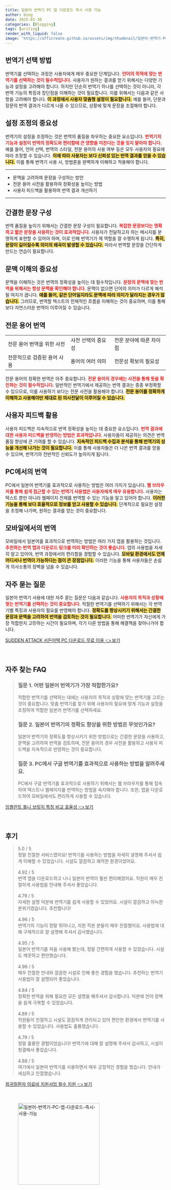 ```yaml
---
title: 일본어 번역기 PC 앱 다운로드 즉시 사용 가능
author: bing
date: 2025-01-30
categories: [Blogging]
tags: [writing]
render_with_liquid: false
image: 'https://afficreate.github.io/assets/img/thumbnail/일본어-번역기-PC-앱-다운로드-즉시-사용-가능.webp'
---
```



<h2 id='번역기 선택 방법'>번역기 선택 방법</h2>

<p>번역기를 선택하는 과정은 사용자에게 매우 중요한 단계입니다. <b><span style="color: #ee2323;">언어의 목적에 맞는 번역기를 선택하는 것이 필수적입니다.</span></b> 사용자가 원하는 결과를 얻기 위해서는 다양한 기능과 설정을 고려해야 합니다. 하지만 단순히 번역기 하나를 선택하는 것이 아니라, 각 번역 기능의 특징과 장단점을 이해하는 것이 필요합니다. 이를 위해서는 다음과 같은 사항을 고려해야 합니다. <b><span style="background-color: #ffe066;">이 과정에서 사용자 맞춤형 설정이 필요합니다.</span></b> 예를 들어, 단문과 장문의 번역 결과가 다르게 나올 수 있으므로, 상황에 맞게 문장을 조절해야 합니다.</p>

<h2 id='설정 조정의 중요성'>설정 조정의 중요성</h2>

<p>번역기의 설정을 조정하는 것은 번역의 품질을 좌우하는 중요한 요소입니다. <b><span style="color: #ee2323;">번역기의 기능과 설정이 번역의 정확도와 편리함에 큰 영향을 미친다는 것을 잊지 말아야 합니다.</span></b> 예를 들어, 언어 선택, 번역의 스타일, 전문 용어의 사용 여부 등은 모두 사용자의 필요에 따라 조정할 수 있습니다. <b><span style="background-color: #ffe066;">이에 따라 사용자는 보다 신뢰성 있는 번역 결과를 얻을 수 있습니다.</span></b> 이를 통해 번역기 사용 시, 방법론을 완벽하게 이해하고 적용해야 합니다.</p>

<hr />

<ul>
    <li>문맥을 고려하여 문장을 구성하는 방안</li>
    <li>전문 용어 사전을 활용하여 정확성을 높이는 방법</li>
    <li>사용자 피드백을 활용하여 번역 결과 개선하기</li>
</ul>

<hr />

<h2 id='간결한 문장 구성'>간결한 문장 구성</h2>

<p>번역 품질을 높이기 위해서는 간결한 문장 구성이 필요합니다. <b><span style="color: #ee2323;">복잡한 문장보다는 명확하고 짧은 문장을 사용하는 것이 효과적입니다.</span></b> 사용자가 전달하고자 하는 메시지를 분명하게 표현할 수 있어야 하며, 이로 인해 번역기가 제 역할을 잘 수행하게 됩니다. <b><span style="background-color: #ffe066;">특히, 문장이 길어질수록 의미의 왜곡이 발생할 수 있습니다.</span></b> 따라서 번역할 문장을 간단하게 만드는 연습이 필요합니다.</p>

<h2 id='문맥 이해의 중요성'>문맥 이해의 중요성</h2>

<p>문맥을 이해하는 것은 번역의 정확성을 높이는 데 필수적입니다. <b><span style="color: #ee2323;">문장의 문맥에 맞는 번역을 위해서는 항상 문맥을 확인해야 합니다.</span></b> 문맥이 없으면 단어의 의미가 다르게 해석될 여지가 큽니다. <b><span style="background-color: #ffe066;">예를 들어, 같은 단어일지라도 문맥에 따라 의미가 달라지는 경우가 많습니다.</span></b> 그러므로, 번역할 텍스트의 전체적인 흐름을 이해하는 것이 중요하며, 이를 통해 보다 자연스러운 번역이 이루어질 수 있습니다.</p>

<h2 id='전문 용어 번역'>전문 용어 번역</h2>

<table>
    <tr>
        <td>전문 용어 번역을 위한 사전</td>
        <td>사전 선택의 중요성</td>
        <td>전문 분야에 따른 차이점</td>
    </tr>
    <tr>
        <td>전문적으로 검증된 용어 사용</td>
        <td>용어의 여러 의미</td>
        <td>전문성 확보의 필요성</td>
    </tr>
</table>

<p>전문 용어의 정확한 번역은 아주 중요합니다. <b><span style="color: #ee2323;">전문 용어의 경우에는 사전을 통해 뜻을 확인하는 것이 필수적입니다.</span></b> 일반적인 번역기에서 제공하는 번역 결과는 종종 부정확할 수 있으므로, 이를 사용하기 보다는 전문 사전을 활용해야 합니다. <b><span style="background-color: #ffe066;">전문 용어를 정확하게 이해하고 사용해야만 제대로 된 의사전달이 이루어질 수 있습니다.</span></b></p>

<h2 id='사용자 피드백 활용'>사용자 피드백 활용</h2>

<p>사용자 피드백은 지속적으로 번역 정확성을 높이는 데 중요한 요소입니다. <b><span style="color: #ee2323;">번역 결과에 대한 사용자 피드백을 반영하는 방법은 효과적입니다.</span></b> 사용자들이 제공하는 의견은 번역 품질 향상에 큰 기여를 할 수 있습니다. <b><span style="background-color: #ffe066;">지속적인 피드백 수집과 분석을 통해 번역기의 성능을 개선해 나가는 것이 필요합니다.</span></b> 이를 통해 사용자들은 더 나은 번역 결과를 얻을 수 있으며, 번역기의 전반적인 신뢰도가 높아지게 됩니다.</p>

<h2 id='PC에서의 번역'>PC에서의 번역</h2>

<p>PC에서 일본어 번역기를 효과적으로 사용하는 방법은 여러 가지가 있습니다. <b><span style="color: #ee2323;">웹 브라우저를 통해 쉽게 접근할 수 있는 번역기 사용법은 사용자에게 매우 유용합니다.</span></b> 사용자는 텍스트 뿐만 아니라 웹페이지 전체를 번역할 수 있는 기능을 알고 있어야 합니다. <b><span style="background-color: #ffe066;">이러한 기능을 통해 보다 효율적으로 정보를 얻고 사용할 수 있습니다.</span></b> 단계적으로 필요한 설정을 조정해 나가며, 원하는 결과를 얻는 것이 중요합니다.</p>

<h2 id='모바일에서의 번역'>모바일에서의 번역</h2>

<p>모바일에서 일본어를 효과적으로 번역하는 방법은 여러 가지 앱을 활용하는 것입니다. <b><span style="color: #ee2323;">추천하는 번역 앱과 다운로드 링크를 미리 확인하는 것이 좋습니다.</span></b> 앱의 사용법을 자세히 알고 있어야, 번역 과정에서의 편리함을 경험할 수 있습니다. <b><span style="background-color: #ffe066;">모바일 환경에서도 언제 어디서나 번역이 가능하다는 점이 큰 장점입니다.</span></b> 이러한 기능을 통해 사용자들은 손쉽게 의사소통의 장벽을 넘을 수 있습니다.</p>

<h2 id='자주 묻는 질문'>자주 묻는 질문</h2>

<p>일본어 번역기 사용에 대한 자주 묻는 질문은 다음과 같습니다. <b><span style="color: #ee2323;">사용자의 목적과 상황에 맞는 번역기를 선택하는 것이 중요합니다.</span></b> 적절한 번역기를 선택하기 위해서는 각 번역기별 특징과 사용자의 필요를 반영해야 합니다. <b><span style="background-color: #ffe066;">정확도를 향상시키기 위해서는 간결한 문장과 문맥을 고려하여 번역을 검토하는 것이 필요합니다.</span></b> 어떠한 번역기가 자신에게 가장 적합한지 고민하는 시간이 필요하며, 각기 다른 방법을 통해 해결책을 찾아나가야 합니다.</p>


<p><a class="click-button" title="SUDDEN ATTACK 서든어택 PC 다운로드 무료 이용" href="https://afficreate.github.io/posts/SUDDEN-ATTACK-%EC%84%9C%EB%93%A0%EC%96%B4%ED%83%9D-PC-%EB%8B%A4%EC%9A%B4%EB%A1%9C%EB%93%9C-%EB%AC%B4%EB%A3%8C-%EC%9D%B4%EC%9A%A9/" rel="dofollow">SUDDEN ATTACK 서든어택 PC 다운로드 무료 이용 👈 보기</a></p><br>
<h2 id='자주_찾는_FAQ'>자주 찾는 FAQ</h2>
<div itemscope="" itemtype="https://schema.org/FAQPage"> 
<blockquote> 
<div itemscope="" itemprop="mainEntity" itemtype="https://schema.org/Question"> 
<h3 itemprop="name">질문 1. 어떤 일본어 번역기가 가장 적합한가요?</h3> 
<div itemscope="" itemprop="acceptedAnswer" itemtype="https://schema.org/Answer"> 
<span itemprop="text"> <p>적합한 번역기를 선택하는 데에는 사용자의 목적과 상황에 맞는 번역기를 고르는 것이 중요합니다. 맞춤 번역기를 찾기 위해 사용자의 필요에 맞게 기능과 설정을 조정하여 적합한 일본어 번역기를 선택하세요.</p> </span> 
</div> 
</div> 

<div itemscope="" itemprop="mainEntity" itemtype="https://schema.org/Question"> 
<h3 itemprop="name">질문 2. 일본어 번역기의 정확도 향상을 위한 방법은 무엇인가요?</h3> 
<div itemscope="" itemprop="acceptedAnswer" itemtype="https://schema.org/Answer"> 
<span itemprop="text"> <p>일본어 번역기의 정확도를 향상시키기 위한 방법으로는 간결한 문장을 사용하고, 문맥을 고려하여 번역을 검토하며, 전문 용어의 경우 사전을 활용하고 사용자 피드백을 지속적으로 반영하는 것이 중요합니다.</p> </span> 
</div> 
</div> 

<div itemscope="" itemprop="mainEntity" itemtype="https://schema.org/Question"> 
<h3 itemprop="name">질문 3. PC에서 구글 번역기를 효과적으로 사용하는 방법을 알려주세요.</h3> 
<div itemscope="" itemprop="acceptedAnswer" itemtype="https://schema.org/Answer"> 
<span itemprop="text"> <p>PC에서 구글 번역기를 효과적으로 사용하기 위해서는 웹 브라우저를 통해 접속하여 텍스트나 웹페이지를 번역하는 방법을 숙지해야 합니다. 또한, 앱을 다운로드하여 모바일에서도 편리하게 사용할 수 있습니다.</p> </span> 
</div> 
</div> 
</blockquote> 
</div>
<p><a class="click-button" title="임플란트 틀니 브릿지 특징 비교 효율성" href="https://afficreate.github.io/posts/%EC%9E%84%ED%94%8C%EB%9E%80%ED%8A%B8-%ED%8B%80%EB%8B%88-%EB%B8%8C%EB%A6%BF%EC%A7%80-%ED%8A%B9%EC%A7%95-%EB%B9%84%EA%B5%90-%ED%9A%A8%EC%9C%A8%EC%84%B1/" rel="dofollow">임플란트 틀니 브릿지 특징 비교 효율성 👈 보기</a></p><br>
<h2 id='후기'>후기</h2>
<div itemscope itemtype="https://schema.org/Product">
  <blockquote>
  <div itemprop="review" itemscope itemtype="https://schema.org/Review">
      <div itemprop="reviewRating" itemscope itemtype="https://schema.org/Rating"> <span itemprop="ratingValue">5.0</span> / <span itemprop="bestRating">5</span> </div>
      <span itemprop="reviewBody">정말 친절한 서비스였어요! 번역기를 사용하는 방법을 자세히 설명해 주셔서 쉽게 이해할 수 있었습니다. 시설도 깔끔하고 쾌적한 환경이었어요.</span>
  </div>
  <br>
  <div itemprop="review" itemscope itemtype="https://schema.org/Review">
      <div itemprop="reviewRating" itemscope itemtype="https://schema.org/Rating"> <span itemprop="ratingValue">4.92</span> / <span itemprop="bestRating">5</span> </div>
      <span itemprop="reviewBody">번역 앱을 다운로드하고 나니 일본어 번역이 훨씬 편리해졌어요. 직원이 매우 친절하게 사용법을 안내해 주셔서 좋았습니다.</span>
  </div>
  <br>
  <div itemprop="review" itemscope itemtype="https://schema.org/Review">
      <div itemprop="reviewRating" itemscope itemtype="https://schema.org/Rating"> <span itemprop="ratingValue">4.79</span> / <span itemprop="bestRating">5</span> </div>
      <span itemprop="reviewBody">자세한 설명 덕분에 번역기를 쉽게 사용할 수 있었어요. 시설이 깔끔하고 아늑한 분위기였습니다. 추천합니다!</span>
  </div>
  <br>
  <div itemprop="review" itemscope itemtype="https://schema.org/Review">
      <div itemprop="reviewRating" itemscope itemtype="https://schema.org/Rating"> <span itemprop="ratingValue">4.96</span> / <span itemprop="bestRating">5</span> </div>
      <span itemprop="reviewBody">번역기의 기능이 정말 뛰어나고, 지원 직원 분들이 매우 친절했어요. 사용법에 대해 구체적으로 잘 설명해 주셔서 감사했습니다.</span>
  </div>
  <br>
  <div itemprop="review" itemscope itemtype="https://schema.org/Review">
      <div itemprop="reviewRating" itemscope itemtype="https://schema.org/Rating"> <span itemprop="ratingValue">4.95</span> / <span itemprop="bestRating">5</span> </div>
      <span itemprop="reviewBody">일본어 번역기를 처음 사용해 봤는데, 정말 간편하게 사용할 수 있었습니다. 시설도 깨끗하고 편안했습니다.</span>
  </div>
  <br>
  <div itemprop="review" itemscope itemtype="https://schema.org/Review">
      <div itemprop="reviewRating" itemscope itemtype="https://schema.org/Rating"> <span itemprop="ratingValue">4.96</span> / <span itemprop="bestRating">5</span> </div>
      <span itemprop="reviewBody">매우 친절한 안내와 깔끔한 시설로 인해 좋은 경험을 했습니다. 추천하는 번역기 사용법이 잘 설명되어 좋았습니다.</span>
  </div>
  <br>
  <div itemprop="review" itemscope itemtype="https://schema.org/Review">
      <div itemprop="reviewRating" itemscope itemtype="https://schema.org/Rating"> <span itemprop="ratingValue">4.84</span> / <span itemprop="bestRating">5</span> </div>
      <span itemprop="reviewBody">정확한 번역을 위해 필요한 모든 설명을 해주셔서 감사합니다. 덕분에 언어 장벽을 쉽게 극복할 수 있었습니다.</span>
  </div>
  <br>
  <div itemprop="review" itemscope itemtype="https://schema.org/Review">
      <div itemprop="reviewRating" itemscope itemtype="https://schema.org/Rating"> <span itemprop="ratingValue">4.89</span> / <span itemprop="bestRating">5</span> </div>
      <span itemprop="reviewBody">직원들이 친절하고 시설도 깔끔하게 관리되고 있어 편안한 환경에서 번역기를 사용할 수 있었습니다. 사용법도 훌륭했습니다.</span>
  </div>
  <br>
  <div itemprop="review" itemscope itemtype="https://schema.org/Review">
      <div itemprop="reviewRating" itemscope itemtype="https://schema.org/Rating"> <span itemprop="ratingValue">4.79</span> / <span itemprop="bestRating">5</span> </div>
      <span itemprop="reviewBody">정말 훌륭한 경험이었습니다! 번역기에 대해 잘 설명해 주셔서 감사하고, 시설이 청결해서 좋았습니다.</span>
  </div>
  <br>
  <div itemprop="review" itemscope itemtype="https://schema.org/Review">
      <div itemprop="reviewRating" itemscope itemtype="https://schema.org/Rating"> <span itemprop="ratingValue">4.88</span> / <span itemprop="bestRating">5</span> </div>
      <span itemprop="reviewBody">여기에서 일본어 번역기를 사용하면서 매우 긍정적인 경험을 했습니다. 안내가 세심하고 친절했습니다.</span>
  </div>
  </blockquote>
</div>
<p><a class="click-button" title="희귀질환자 의료비 지원사업 필수 지원" href="https://afficreate.github.io/posts/%ED%9D%AC%EA%B7%80%EC%A7%88%ED%99%98%EC%9E%90-%EC%9D%98%EB%A3%8C%EB%B9%84-%EC%A7%80%EC%9B%90%EC%82%AC%EC%97%85-%ED%95%84%EC%88%98-%EC%A7%80%EC%9B%90/" rel="dofollow">희귀질환자 의료비 지원사업 필수 지원 👈 보기</a></p><br>
<figure class="image"><img src="https://afficreate.github.io/assets/img/thumbnail/일본어-번역기-PC-앱-다운로드-즉시-사용-가능.webp" alt="일본어-번역기-PC-앱-다운로드-즉시-사용-가능" width="256" height="256"></figure>